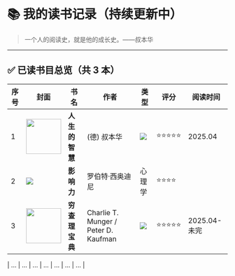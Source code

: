 # 📚 我的读书记录（持续更新中）

> 一个人的阅读史，就是他的成长史。——叔本华

---

## ✅ 已读书目总览（共 3 本）

|序号| 封面 | 书名 | 作者 | 类型 | 评分 | 阅读时间 |
|------|------|------|------|------|------|-----------|
|1|<img src="https://img9.doubanio.com/view/subject/l/public/s4619775.jpg" width="80"/> | **人生的智慧** | (德) 叔本华 | ![](https://img.shields.io/badge/-哲学-blue) | ⭐⭐⭐⭐⭐ | 2025.04 |
|2| ![](https://img.shields.io/badge/-科学-yellow) | **影响力** | 罗伯特·西奥迪尼 | 心理学 | ⭐⭐⭐⭐ |  |
|3|<img src="https://img3.doubanio.com/view/subject/l/public/s28875892.jpg" width="80"/>| **穷查理宝典** |  Charlie T. Munger / Peter D. Kaufman |  ![](https://img.shields.io/badge/-投资-red)  | ⭐⭐⭐⭐⭐ | 2025.04-未完 |

| ... | ... | ... | ... | ... | ... | ... |
